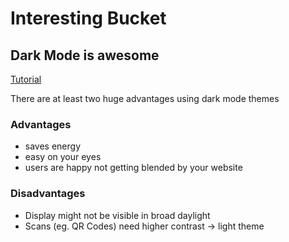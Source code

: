 # Interesting Bucket



## Dark Mode is awesome
[Tutorial](/tutorials/dark-mode.md)

There are at least two huge advantages using dark mode themes

### Advantages
- saves energy 
- easy on your eyes
- users are happy not getting blended by your website

### Disadvantages
- Display might not be visible in broad daylight
- Scans (eg. QR Codes) need higher contrast -> light theme 
